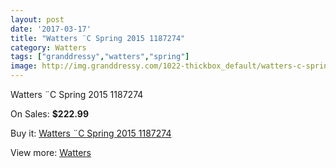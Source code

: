 ```yaml
---
layout: post
date: '2017-03-17'
title: "Watters ¨C Spring 2015 1187274"
category: Watters
tags: ["granddressy","watters","spring"]
image: http://img.granddressy.com/1022-thickbox_default/watters-c-spring-2015-1187274.jpg
---
```

Watters ¨C Spring 2015 1187274

On Sales: **$222.99**
<a href="https://www.granddressy.com/en/watters/774-watters-c-spring-2015-1187274.html"><amp-img layout="responsive" width="600" height="600" src="//img.granddressy.com/1022-thickbox_default/watters-c-spring-2015-1187274.jpg" alt="Watters ¨C Spring 2015 1187274 0" /></a>

Buy it: [Watters ¨C Spring 2015 1187274](https://www.granddressy.com/en/watters/774-watters-c-spring-2015-1187274.html "Watters ¨C Spring 2015 1187274")

View more: [Watters](https://www.granddressy.com/en/33-watters "Watters")